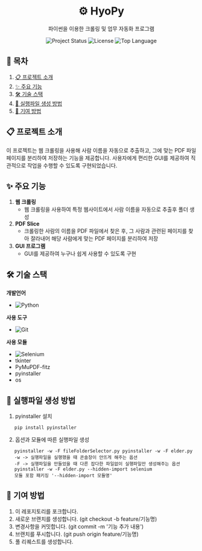 <div align='center'>
   
   # ⚙️ HyoPy
  파이썬을 이용한 크롤링 및 업무 자동화 프로그램
   
  <img src="https://img.shields.io/badge/status-active-brightgreen" alt="Project Status">
  <img src="https://img.shields.io/badge/license-MIT-blue" alt="License">
  <img src="https://img.shields.io/github/languages/top/LSH-1082/HyoPy" alt="Top Language">

   
</div>


## 📖 목차
1. [📋 프로젝트 소개](#-프로젝트-소개)
2. [✨ 주요 기능](#-주요-기능)
3. [🛠️ 기술 스택](#%EF%B8%8F-기술-스택)
4. [🧱 실행파일 생성 방법](#-실행파일-생성-방법)
5. [🤝 기여 방법](#-기여-방법)


## 📋 프로젝트 소개

이 프로젝트는 웹 크롤링을 사용해 사람 이름을 자동으로 추출하고, 그에 맞는 PDF 파일 페이지를 분리하여 저장하는 기능을 제공합니다. 사용자에게 편리한 GUI를 제공하여 직관적으로 작업을 수행할 수 있도록 구현되었습니다.

## ✨ 주요 기능

1. **웹 크롤링**  
   - 웹 크롤링을 사용하여 특정 웹사이트에서 사람 이름을 자동으로 추출후 폴더 생성 
2. **PDF Slice**  
   - 크롤링한 사람의 이름을 PDF 파일에서 찾은 후, 그 사람과 관련된 페이지를 찾아 잘라내어 해당 사람에게 맞는 PDF 페이지를 분리하여 저장
3. **GUI 프로그램**  
   - GUI를 제공하여 누구나 쉽게 사용할 수 있도록 구현

## 🛠️ 기술 스택


**개발언어**
- ![Python](https://img.shields.io/badge/Python-3776AB?style=flat-square&logo=python&logoColor=white)



**사용 도구**
- ![Git](https://img.shields.io/badge/Git-F05032?style=flat-square&logo=git&logoColor=white)

**사용 모듈**
- ![Selenium](https://img.shields.io/badge/Selenium-43B02A?style=flat-square&logo=selenium&logoColor=white)
- tkinter
- PyMuPDF-fitz
- pyinstaller
- os

## 🧱 실행파일 생성 방법 ##
1. pyinstaller 설치
```
   pip install pyinstaller
```
2. 옵션과 모듈에 따른 실행파일 생성
```
   pyinstaller -w -F fileFolderSelector.py pyinstaller -w -F elder.py
   -w -> 실행파일을 실행했을 때 콘솔창이 안뜨게 해주는 옵션
   -F -> 실행파일을 만들었을 때 다른 잡다한 파일없이 실행파일만 생성해주는 옵션
   pyinstaller -w -F elder.py --hidden-import selenium
   모듈 포함 패키징 '--hidden-import 모듈명'
```

## 🤝 기여 방법

1. 이 레포지토리를 포크합니다.
2. 새로운 브랜치를 생성합니다. (git checkout -b feature/기능명)
3. 변경사항을 커밋합니다. (git commit -m '기능 추가 내용')
4. 브랜치를 푸시합니다. (git push origin feature/기능명)
5. 풀 리퀘스트를 생성합니다.

